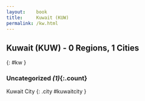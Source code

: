 ```yaml
---
layout:    book
title:     Kuwait (KUW)
permalink: /kw.html
---
```


## Kuwait (KUW) - 0 Regions, 1 Cities
{: #kw }





### Uncategorized _(1)_{:.count}


Kuwait City  {: .city #kuwaitcity } <br>


 
